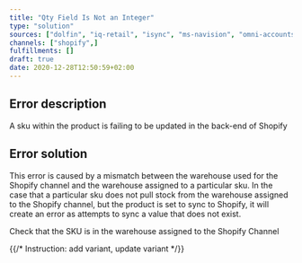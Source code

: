 ```yaml
---
title: "Qty Field Is Not an Integer"
type: "solution"
sources: ["dolfin", "iq-retail", "isync", "ms-navision", "omni-accounts", "pastel-partner", "sage-50cloud-pastel-xpress", "sage-200-evolution", "sage-300cloud", "sage-business-cloud-financials", "sage-evolution", "sage-one", "sage-pastel-evolution", "sap", "syspro" ]
channels: ["shopify",]
fulfillments: []
draft: true
date: 2020-12-28T12:50:59+02:00
---
```


## Error description
A sku within the product is failing to be updated in the back-end of Shopify


## Error solution
This error is caused by a mismatch between the warehouse used for the Shopify channel and the warehouse assigned to a particular sku. In the case that a particular sku does not pull stock from the warehouse assigned to the Shopify channel, but the product is set to sync to Shopify, it will create an error as attempts to sync a value that does not  exist.

Check that the SKU is in the warehouse assigned to the Shopify Channel

{{/* Instruction: add variant, update variant */}}